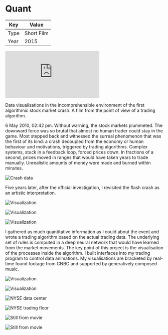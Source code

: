 # Quant

| Key  | Value      |
| ---- | ---------- |
| Type | Short Film |
| Year | 2015       |

<div class='embed-container'><div class='embed-container'><iframe src="https://www.youtube-nocookie.com/embed/7m2YVcR1rLw?vq=hd1080&modestbranding=1&rel=0" title="Quant" frameborder="0" allowfullscreen></iframe></div></div>

Data visualisations in the incomprehensible environment of the first algorithmic stock market crash. A film from the point of view of a trading algorithm.

6 May 2010, 02:42 pm. Without warning, the stock markets plummeted. The downward force was so brutal that almost no human trader could stay in the game. Most stepped back and witnessed the surreal phenomenon that was the first of its kind: a crash decoupled from the economy or human behaviour and motivations, triggered by trading algorithms. Complex systems, stuck in a feedback loop, forced prices down. In fractions of a second, prices moved in ranges that would have taken years to trade manually. Unrealistic amounts of money were made and burned within minutes.

![Crash data](./_images/al15_quant_data01.png)

Five years later, after the official investigation, I revisited the flash crash as an artistic interpretation.

![Visualization](./_images/al15_quant_vis01.webp)

![Visualization](./_images/al15_quant_vis02.webp)

![Visualization](./_images/al15_quant_vis03.webp)

I gathered as much quantitative information as I could about the event and wrote a trading algorithm based on the actual trading data. The underlying set of rules is computed in a deep neural network that would have learned from the market movements. The key point of this project is the visualisation of the processes inside the algorithm. I built interfaces into my trading program to control data animations. My visualisations are bracketed by real-time found footage from CNBC and supported by generatively composed music.

![Visualization](./_images/al15_quant_algo02.webp)

![Visualization](./_images/al15_quant_algo01.webp)

![NYSE data center](./_images/al15_quant_se01.webp)

![NYSE trading floor](./_images/al15_quant_se02.webp)

![Still from movie](./_images/al15_quant_still01.webp)

![Still from movie](./_images/al15_quant_still02.webp)
